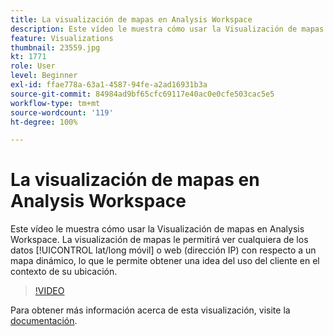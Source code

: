 ```yaml
---
title: La visualización de mapas en Analysis Workspace
description: Este vídeo le muestra cómo usar la Visualización de mapas en Analysis Workspace. La visualización de mapas le permite ver datos móviles (lat/long) o web (direcciones IP) con un mapa dinámico, lo que le permite hacerse una idea del uso del cliente en el contexto de su ubicación.
feature: Visualizations
thumbnail: 23559.jpg
kt: 1771
role: User
level: Beginner
exl-id: ffae778a-63a1-4587-94fe-a2ad16931b3a
source-git-commit: 84984ad9bf65cfc69117e40ac0e0cfe503cac5e5
workflow-type: tm+mt
source-wordcount: '119'
ht-degree: 100%

---
```


# La visualización de mapas en Analysis Workspace

Este vídeo le muestra cómo usar la Visualización de mapas en Analysis Workspace. La visualización de mapas le permitirá ver cualquiera de los datos [!UICONTROL lat/long móvil] o web (dirección IP) con respecto a un mapa dinámico, lo que le permite obtener una idea del uso del cliente en el contexto de su ubicación.

>[!VIDEO](https://video.tv.adobe.com/v/23559/?quality=12&learn=on)

Para obtener más información acerca de esta visualización, visite la [documentación](https://experienceleague.adobe.com/docs/analytics/analyze/analysis-workspace/visualizations/map-visualization.html?lang=es).
